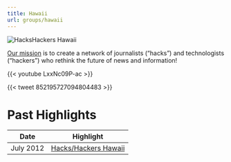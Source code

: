 ```yaml
---
title: Hawaii
url: groups/hawaii
---
```


![HacksHackers Hawaii](https://live.staticflickr.com/7246/7556990366_1cac39a4dc_3k.jpg)

[Our mission](https://www.hawaiiweblog.com/2012/07/13/hackshackers-hawaii) is to create a network of journalists (“hacks”) and technologists (“hackers”) who rethink the future of news and information!

{{< youtube LxxNc09P-ac >}}

{{< tweet 852195727094804483 >}}

# Past Highlights

| **Date**  | **Highlight** |  
|-----------|---------------|  
| July 2012 | [Hacks/Hackers Hawaii](https://api.flickr.com/photos/hawaii/albums/72157630545638832) |
